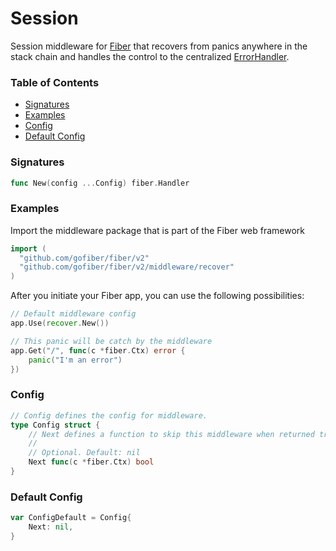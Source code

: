 # Session
Session middleware for [Fiber](https://github.com/gofiber/fiber) that recovers from panics anywhere in the stack chain and handles the control to the centralized [ErrorHandler](https://docs.gofiber.io/error-handling).

### Table of Contents
- [Signatures](#signatures)
- [Examples](#examples)
- [Config](#config)
- [Default Config](#default-config)


### Signatures
```go
func New(config ...Config) fiber.Handler
```

### Examples
Import the middleware package that is part of the Fiber web framework
```go
import (
  "github.com/gofiber/fiber/v2"
  "github.com/gofiber/fiber/v2/middleware/recover"
)
```

After you initiate your Fiber app, you can use the following possibilities:
```go
// Default middleware config
app.Use(recover.New())

// This panic will be catch by the middleware
app.Get("/", func(c *fiber.Ctx) error {
	panic("I'm an error")
})
```

### Config
```go
// Config defines the config for middleware.
type Config struct {
	// Next defines a function to skip this middleware when returned true.
	//
	// Optional. Default: nil
	Next func(c *fiber.Ctx) bool
}
```

### Default Config
```go
var ConfigDefault = Config{
	Next: nil,
}
```